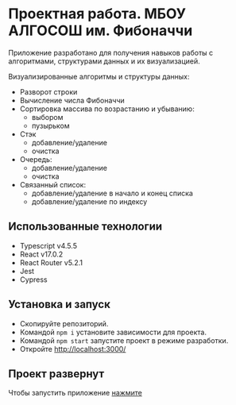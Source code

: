 # Проектная работа. МБОУ АЛГОСОШ им. Фибоначчи

Приложение разработано для получения навыков работы с алгоритмами, структурами данных и их визуализацией.

Визуализированные алгоритмы и структуры данных:

- Разворот строки
- Вычисление числа Фибоначчи
- Сортировка массива по возрастанию и убыванию:
  - выбором
  - пузырьком
- Стэк
  - добавление/удаление
  - очистка
- Очередь:
  - добавление/удаление
  - очистка
- Связанный список:
  - добавление/удаление в начало и конец списка
  - добавление/удаление по индексу

## Использованные технологии

- Typescript v4.5.5
- React v17.0.2
- React Router v5.2.1
- Jest
- Cypress

## Установка и запуск

- Скопируйте репозиторий.
- Командой `npm i` установите зависимости для проекта.
- Командой `npm start` запустите проект в режиме разработки.
- Откройте [http://localhost:3000/](http://localhost:3000/)

## Проект развернут

Чтобы запустить приложение [нажмите](https://nikolaysmolov.github.io/algososh/)
